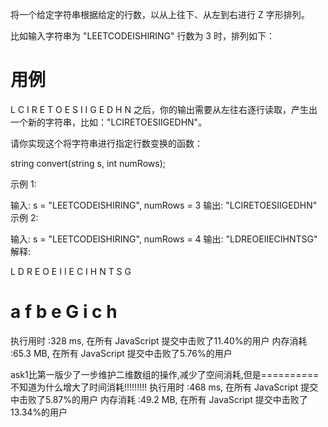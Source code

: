 将一个给定字符串根据给定的行数，以从上往下、从左到右进行 Z 字形排列。

比如输入字符串为 "LEETCODEISHIRING" 行数为 3 时，排列如下：

用例
========================================================================
L   C   I   R
E T O E S I I G
E   D   H   N
之后，你的输出需要从左往右逐行读取，产生出一个新的字符串，比如："LCIRETOESIIGEDHN"。

请你实现这个将字符串进行指定行数变换的函数：

string convert(string s, int numRows);

示例 1:

输入: s = "LEETCODEISHIRING", numRows = 3
输出: "LCIRETOESIIGEDHN"
示例 2:

输入: s = "LEETCODEISHIRING", numRows = 4
输出: "LDREOEIIECIHNTSG"
解释:

L     D     R
E   O E   I I
E C   I H   N
T     S     G

a   f
b e G i
c   h
=========================================================================


执行用时 :328 ms, 在所有 JavaScript 提交中击败了11.40%的用户
内存消耗 :65.3 MB, 在所有 JavaScript 提交中击败了5.76%的用户

ask1比第一版少了一步维护二维数组的操作,减少了空间消耗,但是==========不知道为什么增大了时间消耗!!!!!!!!!
执行用时 :468 ms, 在所有 JavaScript 提交中击败了5.87%的用户
内存消耗 :49.2 MB, 在所有 JavaScript 提交中击败了13.34%的用户